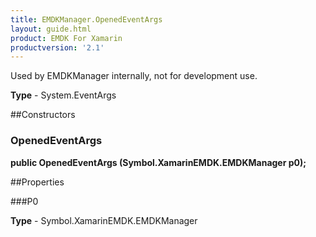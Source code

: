 ```yaml
---
title: EMDKManager.OpenedEventArgs
layout: guide.html 
product: EMDK For Xamarin 
productversion: '2.1' 
---
```

Used by EMDKManager internally, not for development use.

**Type** - System.EventArgs

##Constructors
### OpenedEventArgs 
**public OpenedEventArgs (Symbol.XamarinEMDK.EMDKManager p0);**

##Properties

###P0

        

**Type** - Symbol.XamarinEMDK.EMDKManager


